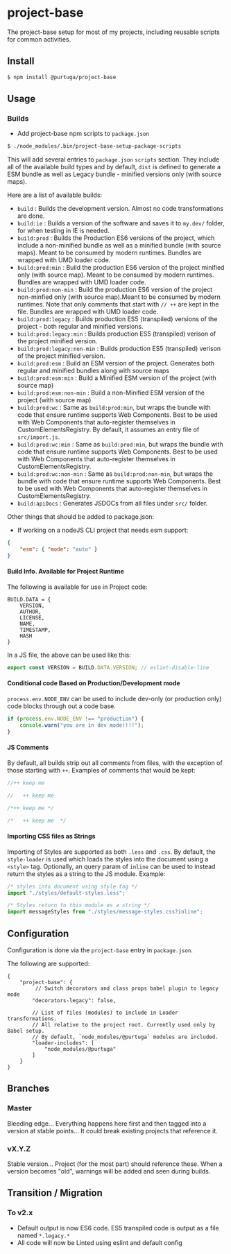 # project-base
The project-base setup for most of my projects, including reusable scripts for common activities.

## Install
 
```bash
$ npm install @purtuga/project-base
```

## Usage

### Builds

-   Add project-base npm scripts to `package.json`
```bash
$ ./node_modules/.bin/project-base-setup-package-scripts
```

This will add several entries to `package.json` `scripts` section. They include all of the available build types and by default, `dist` is defined to generate a ESM bundle as well as Legacy bundle - minified versions only (with source maps). 

Here are a list of available builds:

-   `build` : Builds the development version. Almost no code transformations are done.
-   `build:ie` : Builds a version of the software and saves it to `my.dev/` folder, for when testing in IE is needed.
-   `build:prod` : Builds the Production ES6 versions of the project, which include a non-minified bundle as well as a minified bundle (with source maps). Meant to be consumed by modern runtimes. Bundles are wrapped with UMD loader code.
-   `build:prod:min` : Build the production ES6 version of the project minified only (with source map). Meant to be consumed by modern runtimes. Bundles are wrapped with UMD loader code. 
-   `build:prod:non-min` : Build the production ES6 version of the project non-minfied only (with source map).Meant to be consumed by modern runtimes. Note that only comments that start with `// ++` are kept in the file. Bundles are wrapped with UMD loader code.
-   `build:prod:legacy` : Builds production ES5 (transpiled) versions of the project - both regular and minified versions.
-   `build:prod:legacy:min` : Builds production ES5 (transpiled) verison of the project minified version.
-   `build:prod:legacy:non-min` : Builds production ES5 (transpiled) verison of the project minified version. 
-   `build:prod:esm` : Build an ESM version of the project. Generates both regular and minified bundles along with source maps
-   `build:prod:esm:min` :  Build a Minified ESM version of the project (with source map)
-   `build:prod:esm:non-min` :  Build a non-Minified ESM version of the project (with source map)
-   `build:prod:wc` : Same as `build:prod:min`, but wraps the bundle with code that ensure runtime supports Web Components. Best to be used with Web Components that auto-register themselves in CustomElementsRegistry. By default, it assumes an entry file of `src/import.js`.
-   `build:prod:wc:min` : Same as `build:prod:min`, but wraps the bundle with code that ensure runtime supports Web Components. Best to be used with Web Components that auto-register themselves in CustomElementsRegistry.
-   `build:prod:wc:non-min` : Same as `build:prod:non-min`, but wraps the bundle with code that ensure runtime supports Web Components. Best to be used with Web Components that auto-register themselves in CustomElementsRegistry.
-   `build:apiDocs` : Generates JSDOCs from all files under `src/` folder.


Other things that should be added to package.json:

- If working on a nodeJS CLI project that needs esm support: 
```json
{
    "esm": { "mode": "auto" }
}
```

#### Build Info. Available for Project Runtime

The following is available for use in Project code:

    BUILD.DATA = {
        VERSION,
        AUTHOR,
        LICENSE,
        NAME,
        TIMESTAMP,
        HASH
    }

In a JS file, the above can be used like this:

```javascript
export const VERSION = BUILD.DATA.VERSION; // eslint-disable-line
```

#### Conditional code Based on Production/Development mode

`process.env.NODE_ENV` can be used to include dev-only (or production only) code blocks through out a code base.

```javascript
if (process.env.NODE_ENV !== "production") {
    console.warn("you are in dev mode!!!!");
}
```

#### JS Comments

By default, all builds strip out all comments from files, with the exception of those starting with `++`.
Examples of comments that would be kept:
```javascript
//++ keep me

//   ++ keep me

/*++ keep me */

/*   ++ keep me  */

```


#### Importing CSS files as Strings

Importing of Styles are supported as both `.less` and `.css`. By default, the `style-loader` is used which loads the styles into the document using a `<style>` tag. Optionally, an query param of `inline` can be used to instead return the styles as a string to the JS module. Example:

```javascript
/* styles into document using style tag */
import "./styles/default-styles.less";

/* Styles return to this module as a string */
import messageStyles from "./styles/message-styles.css?inline";
``` 


## Configuration

Configuration is done via the `project-base` entry in `package.json`. 

The following are supported:

```json5
{
    "project-base": {
         // Switch decorators and class props babel plugin to legacy mode
        "decorators-legacy": false,

        // List of files (modules) to include in Loader transformations.
        // All relative to the project root. Currently used only by Babel setup.
        // By default, `node_modules/@purtuga` modules are included.
        "loader-includes": [
            "node_modules/@purtuga"
        ]
    }
}
```


## Branches

### Master

Bleeding edge... Everything happens here first and then tagged into a version at stable points... It could break existing projects that reference it.

### vX.Y.Z

Stable version... Project (for the most part) should reference these. When a version becomes "old", warnings will be added and seen during builds.



## Transition / Migration

### To v2.x

-   Default output is now ES6 code. ES5 transpiled code is output as a file named `*.legacy.*`
-   All code will now be Linted using eslint and default config

